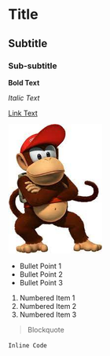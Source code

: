 # Title

## Subtitle

### Sub-subtitle

**Bold Text**

*Italic Text*

[Link Text](https://example.com)

![Image Alt Text](Untitled.jpg)

- Bullet Point 1
- Bullet Point 2
- Bullet Point 3

1. Numbered Item 1
2. Numbered Item 2
3. Numbered Item 3

> Blockquote

`Inline Code`

